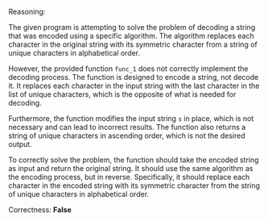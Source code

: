 Reasoning:

The given program is attempting to solve the problem of decoding a string that was encoded using a specific algorithm. The algorithm replaces each character in the original string with its symmetric character from a string of unique characters in alphabetical order.

However, the provided function `func_1` does not correctly implement the decoding process. The function is designed to encode a string, not decode it. It replaces each character in the input string with the last character in the list of unique characters, which is the opposite of what is needed for decoding.

Furthermore, the function modifies the input string `s` in place, which is not necessary and can lead to incorrect results. The function also returns a string of unique characters in ascending order, which is not the desired output.

To correctly solve the problem, the function should take the encoded string as input and return the original string. It should use the same algorithm as the encoding process, but in reverse. Specifically, it should replace each character in the encoded string with its symmetric character from the string of unique characters in alphabetical order.

Correctness: **False**